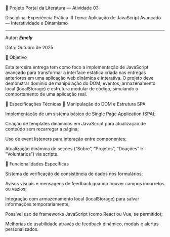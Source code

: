 🌿 Projeto Portal da Literatura — Atividade 03

Disciplina: Experiência Prática III
Tema: Aplicação de JavaScript Avançado — Interatividade e Dinamismo


---
Autor: ***Emely***


Data: Outubro de 2025

🎯 Objetivo

Esta terceira entrega tem como foco a implementação de JavaScript avançado para transformar a interface estática criada nas entregas anteriores em uma aplicação web dinâmica e interativa.
O projeto deve demonstrar domínio de manipulação do DOM, eventos, armazenamento local (localStorage) e estrutura modular de código, simulando o comportamento de uma aplicação real.

🧩 Especificações Técnicas
🧠 Manipulação do DOM e Estrutura SPA

Implementação de um sistema básico de Single Page Application (SPA);

Criação de templates dinâmicos em JavaScript para atualização de conteúdo sem recarregar a página;

Uso de event listeners para interação entre componentes;

Atualização dinâmica de seções (“Sobre”, “Projetos”, “Doações” e “Voluntários”) via scripts.

🧾 Funcionalidades Específicas

Sistema de verificação de consistência de dados nos formulários;

Avisos visuais e mensagens de feedback quando houver campos incorretos ou vazios;

Integração com armazenamento local (localStorage) para salvar informações temporariamente;

Possível uso de frameworks JavaScript (como React ou Vue, se permitido);

Melhorias de usabilidade através de feedback dinâmico, modais e alertas personalizados.
